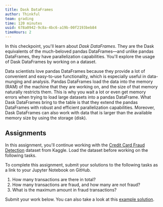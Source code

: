 ```yaml
---
title: Dask DataFrames
author: Thinkful
team: grading
time: 120 minutes
uuid: 678a0942-9c8a-4bc6-a19b-00f2193beb84
timeHours: 2
---
```


In this checkpoint, you'll learn about *Dask DataFrames*. They are the Dask equivalents of the much-beloved pandas DataFrames—and unlike pandas DataFrames, they have parallelization capabilities. You'll explore the usage of Dask DataFrames by working on a dataset.

Data scientists love pandas DataFrames because they provide a lot of convenient and easy-to-use functionality, which is especially useful in data-munging and analysis. Pandas DataFrames load the data into the memory (RAM) of the machine that they are working on, and the size of that memory naturally restricts them. This is why you wait a lot or even get memory errors when trying to load large datasets into a pandas DataFrame. What Dask DataFrames bring to the table is that they extend the pandas DataFrames with robust and efficient parallelization capabilities. Moreover, Dask DataFrames can also work with data that is larger than the available memory size by using the storage (disk). 

<jupyter notebook-name="3.dask_dataframe" course-code="DSBC"></jupyter>

## Assignments

In this assignment, you'll continue working with the [Credit Card Fraud Detection](https://www.kaggle.com/mlg-ulb/creditcardfraud/download) dataset from Kaggle. Load the dataset before working on the following tasks.

To complete this assignment, submit your solutions to the following tasks as a link to your Jupyter Notebook on GitHub.

1. How many transactions are there in total?
2. How many transactions are fraud, and how many are not fraud?
3. What is the maximum amount in fraud transactions?

Submit your work below. You can also take a look at this [example solution](https://drive.google.com/file/d/19bMnC6yJahYpmcECkZXFiFnb9UHbMwjT/view?usp=sharing).
